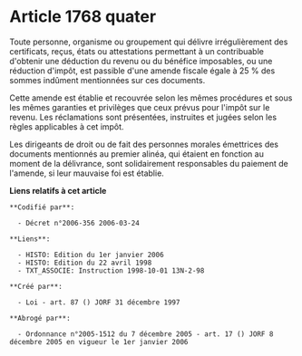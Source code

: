 # Article 1768 quater

Toute personne, organisme ou groupement qui délivre irrégulièrement des certificats, reçus, états ou attestations permettant
à un contribuable d'obtenir une déduction du revenu ou du bénéfice imposables, ou une réduction d'impôt, est passible d'une
amende fiscale égale à 25 % des sommes indûment mentionnées sur ces documents.

Cette amende est établie et recouvrée selon les mêmes procédures et sous les mêmes garanties et privilèges que ceux prévus
pour l'impôt sur le revenu. Les réclamations sont présentées, instruites et jugées selon les règles applicables à cet impôt.

Les dirigeants de droit ou de fait des personnes morales émettrices des documents mentionnés au premier alinéa, qui étaient
en fonction au moment de la délivrance, sont solidairement responsables du paiement de l'amende, si leur mauvaise foi est
établie.

**Liens relatifs à cet article**

	**Codifié par**:

	  - Décret n°2006-356 2006-03-24

	**Liens**:

	  - HISTO: Edition du 1er janvier 2006
	  - HISTO: Edition du 22 avril 1998
	  - TXT_ASSOCIE: Instruction 1998-10-01 13N-2-98

	**Créé par**:

	  - Loi - art. 87 () JORF 31 décembre 1997

	**Abrogé par**:

	  - Ordonnance n°2005-1512 du 7 décembre 2005 - art. 17 () JORF 8 décembre 2005 en vigueur le 1er janvier 2006
